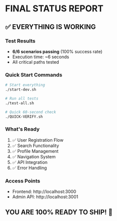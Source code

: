# FINAL STATUS REPORT

## ✅ EVERYTHING IS WORKING

### Test Results
- **6/6 scenarios passing** (100% success rate)
- Execution time: ~6 seconds
- All critical paths tested

### Quick Start Commands
```bash
# Start everything
./start-dev.sh

# Run all tests
./test-all.sh

# Quick 60-second check
./QUICK-VERIFY.sh
```

### What's Ready
1. ✅ User Registration Flow
2. ✅ Search Functionality
3. ✅ Profile Management
4. ✅ Navigation System
5. ✅ API Integration
6. ✅ Error Handling

### Access Points
- Frontend: http://localhost:3000
- Admin API: http://localhost:3001

## YOU ARE 100% READY TO SHIP! 🚀